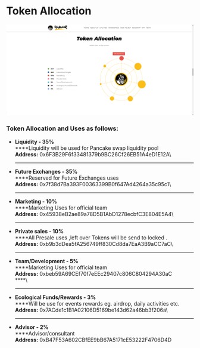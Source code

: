 # Token Allocation

![](<../.gitbook/assets/image (6).png>)

### Token Allocation and Uses as follows:

* **Liquidity - 35%**\
  ****Liquidity will be used for Pancake swap liquidity pool\
  **Address:** 0x6F3B29F6f33481379b9BC26Cf26EB51A4eD1E12A\
  ****
* **Future Exchanges - 35%**\
  ****Reserved for Future Exchanges uses\
  **Address:** 0x7f38d7Ba393F00363399B0f647Ad4264a35c95c1\
  ****
* **Marketing - 10%**\
  ****Marketing Uses for official team\
  **Address:** 0x45938eB2ae89a78D5B1AbD1278ecbfC3E804E5A4\
  ****
* **Private sales - 10%**\
  ****All Presale uses ,left over Tokens will be send to locked .\
  **Address:** 0xb9b3dDea5fA256749ff830Cd8da7EaA3B9aCC7aC\
  ****
* **Team/Development - 5%**\
  ****Marketing Uses for official team\
  **Address:** 0xbeb59A69CEf70f7eEEc29407c806C804294A30aC\
  ****\
  ****
* **Ecological Funds/Rewards - 3%**\
  ****Will be use for events rewards eg. airdrop, daily activities etc.\
  **Address:** 0x7ACde1c1B1A02106D5169be143d62a46bb3f206a\
  ****
* **Advisor - 2%**\
  ****Advisor/consultant\
  **Address:** 0xB47F53A602CBfEE9bB67A5171cE53222F4706D4D
